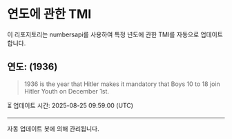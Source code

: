 
# 연도에 관한 TMI

이 리포지토리는 numbersapi를 사용하여 특정 년도에 관한 TMI를 자동으로 업데이트합니다.

## 연도: (1936)
> 1936 is the year that Hitler makes it mandatory that Boys 10 to 18 join Hitler Youth on December 1st.

⏳ 업데이트 시간: 2025-08-25 09:59:00 (UTC)

---
자동 업데이트 봇에 의해 관리됩니다.
